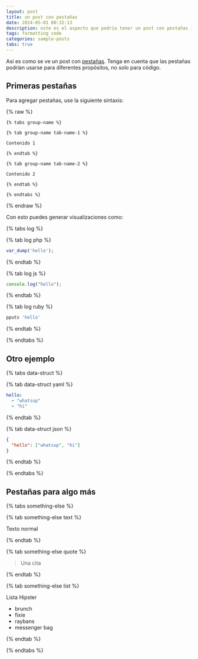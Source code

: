 ```yaml
---
layout: post
title: un post con pestañas
date: 2024-05-01 00:32:13
description: este es el aspecto que podría tener un post con pestañas incluidas
tags: formatting code
categories: sample-posts
tabs: true
---
```


Así es como se ve un post con [pestañas](https://github.com/Ovski4/jekyll-tabs). Tenga en cuenta que las pestañas podrían usarse para diferentes propósitos, no solo para código.

## Primeras pestañas

Para agregar pestañas, use la siguiente sintaxis:

{% raw %}

```liquid
{% tabs group-name %}

{% tab group-name tab-name-1 %}

Contenido 1

{% endtab %}

{% tab group-name tab-name-2 %}

Contenido 2

{% endtab %}

{% endtabs %}
```

{% endraw %}

Con esto puedes generar visualizaciones como:

{% tabs log %}

{% tab log php %}

```php
var_dump('hello');
```

{% endtab %}

{% tab log js %}

```javascript
console.log("hello");
```

{% endtab %}

{% tab log ruby %}

```javascript
pputs 'hello'
```

{% endtab %}

{% endtabs %}

## Otro ejemplo

{% tabs data-struct %}

{% tab data-struct yaml %}

```yaml
hello:
  - "whatsup"
  - "hi"
```

{% endtab %}

{% tab data-struct json %}

```json
{
  "hello": ["whatsup", "hi"]
}
```

{% endtab %}

{% endtabs %}

## Pestañas para algo más

{% tabs something-else %}

{% tab something-else text %}

Texto normal

{% endtab %}

{% tab something-else quote %}

> Una cita

{% endtab %}

{% tab something-else list %}

Lista Hipster

- brunch
- fixie
- raybans
- messenger bag

{% endtab %}

{% endtabs %}
